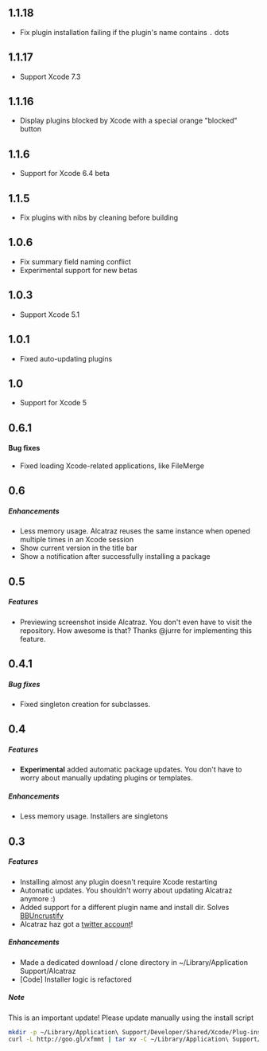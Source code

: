 ## 1.1.18

- Fix plugin installation failing if the plugin's name contains `.` dots

## 1.1.17

- Support Xcode 7.3


## 1.1.16

- Display plugins blocked by Xcode with a special orange "blocked" button

## 1.1.6

- Support for Xcode 6.4 beta


## 1.1.5

- Fix plugins with nibs by cleaning before building


## 1.0.6

- Fix summary field naming conflict
- Experimental support for new betas


## 1.0.3

- Support Xcode 5.1


## 1.0.1

- Fixed auto-updating plugins


## 1.0

- Support for Xcode 5


## 0.6.1

#### Bug fixes

- Fixed loading Xcode-related applications, like FileMerge


## 0.6

##### Enhancements

- Less memory usage. Alcatraz reuses the same instance when opened multiple times in an Xcode session
- Show current version in the title bar
- Show a notification after successfully installing a package


## 0.5

##### Features

- Previewing screenshot inside Alcatraz. You don't even have to visit the repository. How awesome is that?
  Thanks @jurre for implementing this feature.


## 0.4.1

##### Bug fixes

- Fixed singleton creation for subclasses.


## 0.4

##### Features

- __Experimental__ added automatic package updates. You don't have to worry about manually updating plugins or templates.

##### Enhancements

- Less memory usage. Installers are singletons


## 0.3

##### Features

- Installing almost any plugin doesn't require Xcode restarting
- Automatic updates. You shouldn't worry about updating Alcatraz anymore :)
- Added support for a different plugin name and install dir. Solves [BBUncrustify](https://github.com/mneorr/alcatraz-packages/pull/17)
- Alcatraz haz got a [twitter account](https://twitter.com/alcatraz_xcode)!

##### Enhancements

- Made a dedicated download / clone directory in ~/Library/Application Support/Alcatraz
- [Code] Installer logic is refactored

##### Note

This is an important update! Please update manually using the install script
``` bash
mkdir -p ~/Library/Application\ Support/Developer/Shared/Xcode/Plug-ins;
curl -L http://goo.gl/xfmmt | tar xv -C ~/Library/Application\ Support/Developer/Shared/Xcode/Plug-ins -
```

